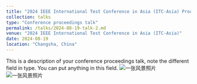 ```yaml
---
title: "2024 IEEE International Test Conference in Asia (ITC-Asia) Proceeding talk on Architecture and DSP Security topic"
collection: talks
type: "Conference proceedings talk"
permalink: /talks/2024-08-19-talk-2.md
venue: "2024 IEEE International Test Conference in Asia (ITC-Asia)"
date: 2024-08-19
location: "Changsha, China"
---
```


This is a description of your conference proceedings talk, note the different field in type. You can put anything in this field.
![一张风景照片](assets/img/2024ITC-Asia_zip_1.png)
![一张风景照片](assets/img/2024ITC-Asia_zip_2.png)
